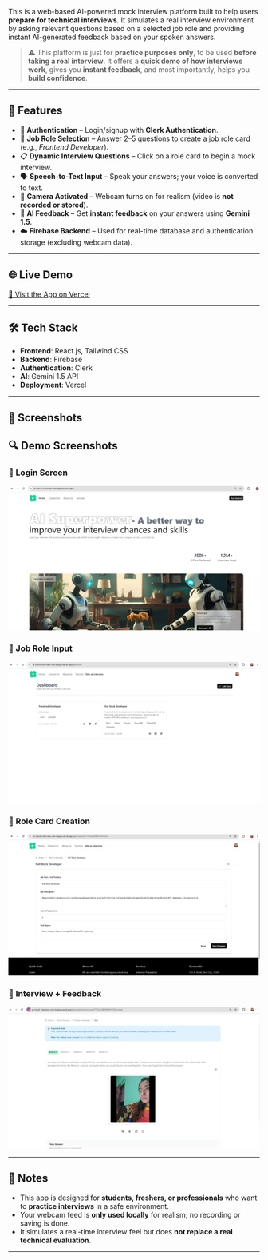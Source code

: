 This is a web-based AI-powered mock interview platform built to help users **prepare for technical interviews**. It simulates a real interview environment by asking relevant questions based on a selected job role and providing instant AI-generated feedback based on your spoken answers.

> ⚠️ This platform is just for **practice purposes only**, to be used **before taking a real interview**. It offers a **quick demo of how interviews work**, gives you **instant feedback**, and most importantly, helps you **build confidence**.

---

## 🚀 Features

- 🔐 **Authentication** – Login/signup with **Clerk Authentication**.
- 🧾 **Job Role Selection** – Answer 2–5 questions to create a job role card (e.g., *Frontend Developer*).
- 📋 **Dynamic Interview Questions** – Click on a role card to begin a mock interview.
- 🗣️ **Speech-to-Text Input** – Speak your answers; your voice is converted to text.
- 🎥 **Camera Activated** – Webcam turns on for realism (video is **not recorded or stored**).
- 🤖 **AI Feedback** – Get **instant feedback** on your answers using **Gemini 1.5**.
- ☁️ **Firebase Backend** – Used for real-time database and authentication storage (excluding webcam data).

---

## 🌐 Live Demo

[🔗 Visit the App on Vercel](https://ai-mock-interview-one-kappa.vercel.app)

---

## 🛠️ Tech Stack

- **Frontend**: React.js, Tailwind CSS
- **Backend**: Firebase
- **Authentication**: Clerk
- **AI**: Gemini 1.5 API
- **Deployment**: Vercel

---

## 📸 Screenshots
## 🔍 Demo Screenshots

### 🧠 Login Screen
![Login](https://raw.githubusercontent.com/amritamishra01/ai-mock-interview/main/Screenshot%202025-08-02%20010157.png)

### 💼 Job Role Input
![Job Input](https://raw.githubusercontent.com/amritamishra01/ai-mock-interview/main/Screenshot%202025-08-02%20010232.png)

### 🧾 Role Card Creation
![Role Card](https://raw.githubusercontent.com/amritamishra01/ai-mock-interview/main/Screenshot%202025-08-02%20010250.png)

### 🎤 Interview + Feedback
![Interview](https://raw.githubusercontent.com/amritamishra01/ai-mock-interview/main/Screenshot%202025-08-02%20010559.png)


---

## 📌 Notes

- This app is designed for **students, freshers, or professionals** who want to **practice interviews** in a safe environment.
- Your webcam feed is **only used locally** for realism; no recording or saving is done.
- It simulates a real-time interview feel but does **not replace a real technical evaluation**.

---




